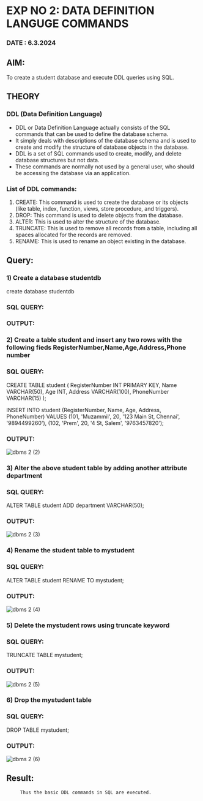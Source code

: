 # EXP NO 2: DATA DEFINITION LANGUGE COMMANDS 
### DATE : 6.3.2024
## AIM:
To create a student database and execute DDL queries using SQL.


## THEORY
### DDL (Data Definition Language)

* DDL or Data Definition Language actually consists of the SQL commands that can be used to define the database schema.
* It simply deals with descriptions of the database schema and is used to create and modify the structure of database objects in the database.
* DDL is a set of SQL commands used to create, modify, and delete database structures but not data.
* These commands are normally not used by a general user, who should be accessing the database via an application.

 
### List of DDL commands: 
1. CREATE: This command is used to create the database or its objects (like table, index, function, views, store procedure, and triggers).
2. DROP: This command is used to delete objects from the database.
3. ALTER: This is used to alter the structure of the database.
4. TRUNCATE: This is used to remove all records from a table, including all spaces allocated for the records are removed.
5. RENAME: This is used to rename an object existing in the database.

## Query:
### 1) Create a database studentdb
create database studentdb
### SQL QUERY:

### OUTPUT:

### 2) Create a table student  and insert any two rows with the following fieds RegisterNumber,Name,Age,Address,Phone number

### SQL QUERY: 
CREATE TABLE student (
    RegisterNumber INT PRIMARY KEY,
    Name VARCHAR(50),
    Age INT,
    Address VARCHAR(100),
    PhoneNumber VARCHAR(15)
);

INSERT INTO student (RegisterNumber, Name, Age, Address, PhoneNumber)
VALUES (101, 'Muzammil', 20, '123 Main St, Chennai', '9894499260'), (102, 'Prem', 20, '4 St, Salem', '9763457820');

### OUTPUT:
![dbms 2 (2)](https://github.com/Prem-Kumar13122004/DBMS/assets/119291590/31e858d0-6a1e-4c57-a99d-a66500682a5c)

### 3) Alter the above student table by adding another attribute department

### SQL QUERY: 
ALTER TABLE student ADD department VARCHAR(50);
### OUTPUT:
![dbms 2 (3)](https://github.com/Prem-Kumar13122004/DBMS/assets/119291590/9272d9ba-bbdc-4c2e-ae3a-a2722ed456f1)

### 4) Rename the student table to mystudent

### SQL QUERY: 
ALTER TABLE student RENAME TO mystudent;


### OUTPUT:
![dbms 2 (4)](https://github.com/Prem-Kumar13122004/DBMS/assets/119291590/cca5a03a-22ce-44b9-a688-cdd4ce49da31)

### 5) Delete the mystudent rows using truncate keyword

### SQL QUERY: 
TRUNCATE TABLE mystudent;

### OUTPUT:
![dbms 2 (5)](https://github.com/Prem-Kumar13122004/DBMS/assets/119291590/0dae80d1-bd3e-481a-ac20-ed8ef676fc59)

### 6) Drop the mystudent table
 
### SQL QUERY: 
DROP TABLE mystudent;

### OUTPUT:
![dbms 2 (6)](https://github.com/Prem-Kumar13122004/DBMS/assets/119291590/3c2287ec-ff00-41d1-8fc5-8e42262d04ee)









## Result:
         Thus the basic DDL commands in SQL are executed. 


